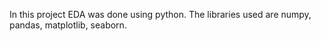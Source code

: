 In this project EDA was done using python.
The libraries used are numpy, pandas, matplotlib, seaborn.
